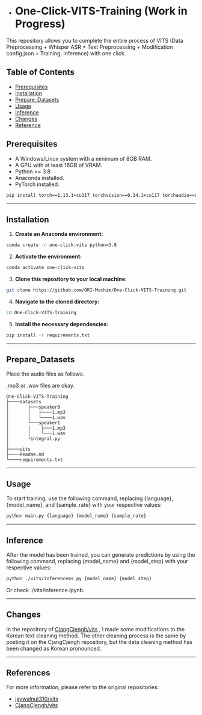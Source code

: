 - # One-Click-VITS-Training (Work in Progress)

This repository allows you to complete the entire process of VITS (Data Preprocessing + Whisper ASR + Text Preprocessing + Modification config.json + Training, Inference) with one click.

## Table of Contents 
- [Prerequisites](#prerequisites)
- [Installation](#installation)
- [Prepare_Datasets](#Prepare_Datasets)
- [Usage](#usage)
- [Inference](#inference)
- [Changes](#Changes)
- [Reference](#Reference)

## Prerequisites
- A Windows/Linux system with a minimum of 8GB RAM.
- A GPU with at least 16GB of VRAM.
- Python >= 3.8
- Anaconda installed.
- PyTorch installed.

```sh
pip install torch==1.13.1+cu117 torchvision==0.14.1+cu117 torchaudio==0.13.1 --extra-index-url https://download.pytorch.org/whl/cu117
```

---

## Installation 
1. **Create an Anaconda environment:**

```sh
conda create -n one-click-vits python=3.8
```

2. **Activate the environment:**

```sh
conda activate one-click-vits
```

3. **Clone this repository to your local machine:**

```sh
git clone https://github.com/ORI-Muchim/One-Click-VITS-Training.git
```

4. **Navigate to the cloned directory:**

```sh
cd One-Click-VITS-Training
```

5. **Install the necessary dependencies:**

```sh
pip install -r requirements.txt
```

---

## Prepare_Datasets

Place the audio files as follows. 

.mp3 or .wav files are okay.

```
One-Click-VITS-Training
├────datasets
│       ├───speaker0
│       │   ├────1.mp3
│       │   └────1.wav
│       └───speaker1
│       │    ├───1.mp3
│       │    └───1.wav
│       └integral.py
│
├────vits
├────Readme.md
└────requirements.txt
```

---

## Usage

To start training, use the following command, replacing {language}, {model_name}, and {sample_rate} with your respective values:

```sh
python main.py {language} {model_name} {sample_rate}
```

---
## Inference

After the model has been trained, you can generate predictions by using the following command, replacing {model_name} and {model_step} with your respective values:

```sh
python ./vits/inferencems.py {model_name} {model_step}
```

Or check ./vits/inference.ipynb.

---

## Changes

In the repository of [CjangCjengh/vits](https://github.com/CjangCjengh/vits.git) , I made some modifications to the Korean text cleaning method. The other cleaning process is the same by posting it on the CjangCjengh repository, but the data cleaning method has been changed as Korean pronounced.

---
## References

For more information, please refer to the original repositories: 
- [jaywalnut310/vits](https://github.com/jaywalnut310/vits.git) 
- [CjangCjengh/vits](https://github.com/CjangCjengh/vits.git)
